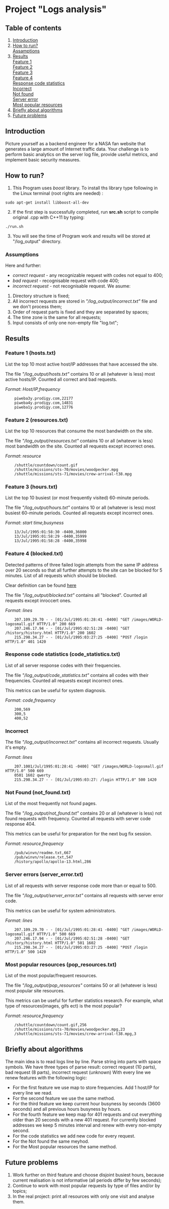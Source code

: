 # Project "Logs analysis"  
## Table of contents  
1. [Introduction](README.md#introduction)  
2. [How to run?](README.md#how_to_run)  
    [Assamptions](README.md#assamptions)
3. [Results](README.md#results)    
    [Feature 1](README.md#feature1)  
    [Feature 2](README.md#feature2)  
    [Feature 3](README.md#feature3)  
    [Feature 4](README.md#feature4)  
    [Response code statistics](README.md#feature5)  
    [Incorrect](README.md#feature6)  
    [Not found](README.md#feature7)  
    [Server error](README.md#feature8)  
    [Most popular resources](README.md#feature9)  
4. [Briefly about algorithms](README.md#algorithm)  
5. [Future problems](README.md#conclusion)  

<a name="introduction"></a>
## Introduction  
Picture yourself as a backend engineer for a NASA fan website that generates a large amount of Internet traffic data. Your challenge is to perform basic analytics on the server log file, provide useful metrics, and implement basic security measures.  

<a name="how_to_run"></a>
## How to run?  
1. This Program uses _*boost*_ library. To install ths library type following in the Linux terminal
 (root rights are needed)   : 
```{sh }
sudo apt-get install libboost-all-dev
```
    
2. If the first step is successfully completed, run **src.sh** script to compile original .cpp with C++11 by typing:
```{sh }
./run.sh
```
3. You will see the time of Program work and results will be stored at "/log_output" directory.

<a name="assamptions"></a>
### Assumptions
Here and further:
* *correct request* - any recognizable request with codes not equal to 400;
* *bad request* - recognisable request with code 400;
* *incorrect request* - not recognisable request.
We asume:
1. Directory structure is fixed;  
2. All incorrect requests are stored in *"/log_output/incorrect.txt"* file and we don't process them;  
3. Order of request parts is fixed and they are separated by spaces;
4. The time zone is the same for all requests;
5. Input consists of only one non-empty file "log.txt";
<a name="results"></a>
## Results  
<a name="feature1"></a>
### Feature 1 (hosts.txt)  
List the top 10 most active host/IP addresses that have accessed the site.

The file *"/log_output/hosts.txt"* contains 10 or all (whatever is less) most active hosts/IP.
Counted all correct and bad requests. 

_Format_: *Host/IP,frequency*
```
    piweba3y.prodigy.com,22177
    piweba4y.prodigy.com,14831
    piweba1y.prodigy.com,12776
```
<a name="feature2"></a>
### Feature 2 (resources.txt)  
List the top 10 resources that consume the most bandwidth on the site.  

The file *"/log_output/resources.txt"* contains 10 or all (whatever is less) most bandwidth on the site.
Counted all requests except incorrect ones.  

_Format_: *resource*
```
    /shuttle/countdown/count.gif
    /shuttle/missions/sts-70/movies/woodpecker.mpg
    /shuttle/missions/sts-71/movies/crew-arrival-t38.mpg

```
<a name="feature3"></a>
### Feature 3 (hours.txt)  
List the top 10 busiest (or most frequently visited) 60-minute periods.  

The file *"/log_output/hours.txt"* contains 10 or all (whatever is less) most busiest 60-minute periods.
Counted all requests except incorrect ones.  

_Format_: *start time,busyness*
```
    13/Jul/1995:01:58:30 -0400,36000
    13/Jul/1995:01:58:29 -0400,35999
    13/Jul/1995:01:58:28 -0400,35998
```
<a name="feature4"></a>
### Feature 4 (blocked.txt)
Detected patterns of three failed login attempts from the same IP address over 20 seconds so that all further attempts to the site can be blocked for 5 minutes. List of all requests which should be blocked. 

Clear definition can be found [here]( https://github.com/InsightDataScience/fansite-analytics-challenge/blob/master/README.md#details-of-implementation "here")

The file *"/log_output/blocked.txt"* contains all "blocked".
Counted all requests except inroccert ones.  

_Format_: *lines*
```
    207.109.29.70 - - [01/Jul/1995:01:28:41 -0400] "GET /images/WORLD-logosmall.gif HTTP/1.0" 200 669
    207.246.17.94 - - [01/Jul/1995:02:51:28 -0400] "GET /history/history.html HTTP/1.0" 200 1602
    215.298.34.27 - - [01/Jul/1995:03:27:25 -0400] "POST /login HTTP/1.0" 401 1420
``` 
<a name="feature5"></a>
### Response code statistics (code_statistics.txt)
List of all server response codes with their frequencies.

The file *"/log_output/code_statistics.txt"* contains all codes with their frequencies.
Counted all requests except incorrect ones.

This metrics can be useful for system diagnosis.

_Format_: *code,frequency*
```
    200,569
    300,5
    400,52
``` 
<a name="feature6"></a>
### Incorrect  
The file *"/log_output/incorrect.txt"* contains all incorrect requests. Usually it's empty.  

_Format_: *lines*
```
    207.1001/Jul/1995:01:28:41 -0400] "GET /images/WORLD-logosmall.gif HTTP/1.0" 500 669
    0501 1602 qwerty
    215.298.34.27 - - [01/Jul/1995:03:27: /login HTTP/1.0" 500 1420
``` 
<a name="feature7"></a>
### Not Found (not_found.txt)  
List of the most frequently not found pages.

The file *"/log_output/not_found.txt"* contains 20 or all (whatever is less) not found requests with frequency.
Counted all requests with server code response 404.

This metrics can be useful for preparation for the next bug fix session.

_Format_: *resource,frequency*
```
    /pub/winvn/readme.txt,667
    /pub/winvn/release.txt,547
    /history/apollo/apollo-13.html,286
``` 
<a name="feature8"></a>
### Server errors (server_error.txt)  
List of all requests with server response code more than or equal to 500.

The file *"/log_output/server_error.txt"* contains all requests with server error code.

This metrics can be useful for system administrators.

_Format_: *lines*
```
    207.109.29.70 - - [01/Jul/1995:01:28:41 -0400] "GET /images/WORLD-logosmall.gif HTTP/1.0" 500 669
    207.246.17.94 - - [01/Jul/1995:02:51:28 -0400] "GET /history/history.html HTTP/1.0" 501 1602
    215.298.34.27 - - [01/Jul/1995:03:27:25 -0400] "POST /login HTTP/1.0" 500 1420
``` 
<a name="feature9"></a>
### Most popular resources (pop_resources.txt)  
List of the most popular/frequent resources.

The file *"/log_output/pop_resources"* contains 50 or all (whatever is less) most popular site resources.

This metrics can be useful for further statistics research. For example, what type of resources(images, gifs ect) is the most popular?

_Format_: *resource,frequency*
```
    /shuttle/countdown/count.gif,256
    /shuttle/missions/sts-70/movies/woodpecker.mpg,23
    /shuttle/missions/sts-71/movies/crew-arrival-t38.mpg,3
```   
<a name="algorithm"></a>
## Briefly about algorithms
The main idea is to read logs line by line. Parse string into parts with space symbols.
We have three types of parse result: correct request (10 parts), bad request (8 parts), incorrect request (unknown)
With every line we renew features with the following logic:
* For the first feature we use map to store frequencies. Add 1 host/IP for every line we read.
* For the second feature we use the same method.
* For the third feature we keep current hour busyness by seconds (3600 seconds) and all previous hours busyness by hours.
* For the fourth feature we keep map for 401 requests and cut everything older than 20 seconds with a new 401 request. For currently blocked addresses we keep 5 minutes interval and renew with every non-empty second.
* For the code statistics we add new code for every request.
* For the Not found the same meyhod.
* For the Most popular resources the same method.
<a name="conclusion"></a>
## Future problems  
1. Work further on third feature and choose disjoint busiest hours, because current realisation is not informative (all periods differ by few seconds);
2. Continue to work with most popular requests by type of files and/or by topics;
3. In the real project: print all resources with only one visit and analyse them. 
